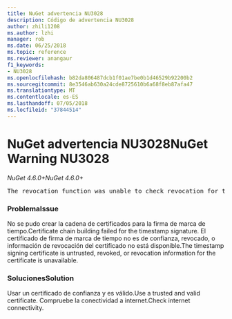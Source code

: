 ```yaml
---
title: NuGet advertencia NU3028
description: Código de advertencia NU3028
author: zhili1208
ms.author: lzhi
manager: rob
ms.date: 06/25/2018
ms.topic: reference
ms.reviewer: anangaur
f1_keywords:
- NU3028
ms.openlocfilehash: b82da806487dcb1f01ae7be0b1d46529b92200b2
ms.sourcegitcommit: 8e3546ab630a24cde8725610b6a68f8eb87afa47
ms.translationtype: MT
ms.contentlocale: es-ES
ms.lasthandoff: 07/05/2018
ms.locfileid: "37844514"
---
```

# <a name="nuget-warning-nu3028"></a><span data-ttu-id="1b4f6-103">NuGet advertencia NU3028</span><span class="sxs-lookup"><span data-stu-id="1b4f6-103">NuGet Warning NU3028</span></span>

<span data-ttu-id="1b4f6-104">*NuGet 4.6.0+*</span><span class="sxs-lookup"><span data-stu-id="1b4f6-104">*NuGet 4.6.0+*</span></span>

<pre>The revocation function was unable to check revocation for the certificate.</pre>

### <a name="issue"></a><span data-ttu-id="1b4f6-105">Problema</span><span class="sxs-lookup"><span data-stu-id="1b4f6-105">Issue</span></span>
<span data-ttu-id="1b4f6-106">No se pudo crear la cadena de certificados para la firma de marca de tiempo.</span><span class="sxs-lookup"><span data-stu-id="1b4f6-106">Certificate chain building failed for the timestamp signature.</span></span> <span data-ttu-id="1b4f6-107">El certificado de firma de marca de tiempo no es de confianza, revocado, o información de revocación del certificado no está disponible.</span><span class="sxs-lookup"><span data-stu-id="1b4f6-107">The timestamp signing certificate is untrusted, revoked, or revocation information for the certificate is unavailable.</span></span>

### <a name="solution"></a><span data-ttu-id="1b4f6-108">Soluciones</span><span class="sxs-lookup"><span data-stu-id="1b4f6-108">Solution</span></span>
<span data-ttu-id="1b4f6-109">Usar un certificado de confianza y es válido.</span><span class="sxs-lookup"><span data-stu-id="1b4f6-109">Use a trusted and valid certificate.</span></span> <span data-ttu-id="1b4f6-110">Compruebe la conectividad a internet.</span><span class="sxs-lookup"><span data-stu-id="1b4f6-110">Check internet connectivity.</span></span>
